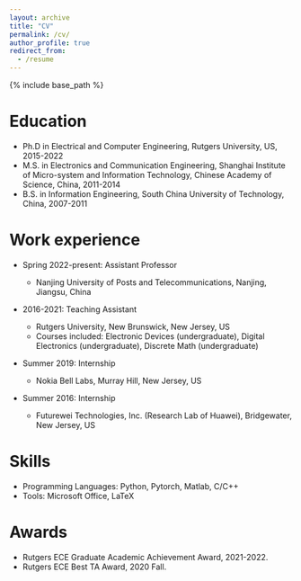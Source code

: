 ```yaml
---
layout: archive
title: "CV"
permalink: /cv/
author_profile: true
redirect_from:
  - /resume
---
```


{% include base_path %}


Education
======
* Ph.D in Electrical and Computer Engineering, Rutgers University, US, 2015-2022
* M.S. in Electronics and Communication Engineering, Shanghai Institute of Micro-system and Information Technology, Chinese Academy of Science, China, 2011-2014
* B.S. in Information Engineering, South China University of Technology, China, 2007-2011

Work experience
======
* Spring 2022-present: Assistant Professor
  * Nanjing University of Posts and Telecommunications, Nanjing, Jiangsu, China

* 2016-2021: Teaching Assistant
  * Rutgers University, New Brunswick, New Jersey, US
  * Courses included: Electronic Devices (undergraduate), Digital Electronics (undergraduate), Discrete Math (undergraduate)

* Summer 2019: Internship
  * Nokia Bell Labs, Murray Hill, New Jersey, US
  
* Summer 2016: Internship
  * Futurewei Technologies, Inc. (Research Lab of Huawei), Bridgewater, New Jersey, US
  
Skills
======
* Programming Languages: Python, Pytorch, Matlab, C/C++
* Tools: Microsoft Office, LaTeX

Awards
======
* Rutgers ECE Graduate Academic Achievement Award, 2021-2022.
* Rutgers ECE Best TA Award, 2020 Fall.

  

